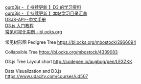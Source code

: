 [ourd3js - 【 持续更新 】D3 的学习资料](http://www.ourd3js.com/wordpress/?p=865)  
[ourd3js - 【 持续更新 】本站学习目录汇总](http://www.ourd3js.com/wordpress/?p=2209)  
[D3JS-API--中文手册](https://github.com/mbostock/d3/wiki/API--%E4%B8%AD%E6%96%87%E6%89%8B%E5%86%8C)  
[D3.js 入门教程](http://wiki.jikexueyuan.com/project/d3wiki/)  
[常见可视化实例 - bl.ocks.org](https://bl.ocks.org/)

常见树形图
Pedigree Tree
https://bl.ocks.org/mbostock/2966094

Collapsible Tree
https://bl.ocks.org/mbostock/4339083

D3.js Tree Layout chart
http://codepen.io/augbog/pen/LEXZKK

Data Visualization and D3.js  
<https://www.udacity.com/courses/ud507>
